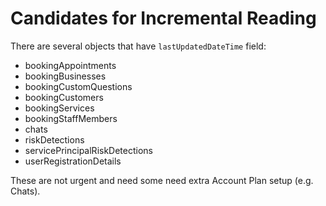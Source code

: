 # Candidates for Incremental Reading

There are several objects that have `lastUpdatedDateTime` field:
* bookingAppointments
* bookingBusinesses
* bookingCustomQuestions
* bookingCustomers
* bookingServices
* bookingStaffMembers
* chats
* riskDetections
* servicePrincipalRiskDetections
* userRegistrationDetails

These are not urgent and need some need extra Account Plan setup (e.g. Chats).

